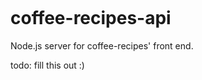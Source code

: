 [![<meta-434>](https://circleci.com/gh/meta-434/coffee-recipes-api.svg?style=shield)](https://app.circleci.com/pipelines/github/meta-434/coffee-recipes-api)

# coffee-recipes-api


Node.js server for coffee-recipes' front end. 

todo: fill this out :)
